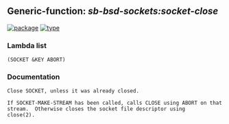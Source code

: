 ## Generic-function: ***sb-bsd-sockets:socket-close***
[![package](https://img.shields.io/badge/Package-SB--BSD--SOCKETS-5f9ea0.svg?style=social&colorA=999999)](../) [![type](https://img.shields.io/badge/Type-Generic--Function-5f9ea0.svg?style=social&colorA=999999)](../#generic-function) 
### Lambda list
```
(SOCKET &KEY ABORT)
```
### Documentation
```
Close SOCKET, unless it was already closed.

If SOCKET-MAKE-STREAM has been called, calls CLOSE using ABORT on that
stream.  Otherwise closes the socket file descriptor using
close(2).
```
